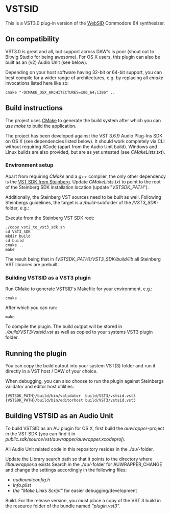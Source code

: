 # VSTSID

This is a VST3.0 plug-in version of the [WebSID](https://www.igorski.nl/experiment/websid) Commodore 64
synthesizer.

## On compatibility

VST3.0 is great and all, but support across DAW's is poor (shout out to Bitwig Studio for being awesome).
For OS X users, this plugin can also be built as an (v2) Audio Unit (see below).

Depending on your host software having 32-bit or 64-bit support, you can best compile for a
wider range of architectures, e.g. by replacing all _cmake_ invocations listed here like so:

    cmake "-DCMAKE_OSX_ARCHITECTURES=x86_64;i386" ..

## Build instructions

The project uses [CMake](https://cmake.org) to generate the build system
after which you can use _make_ to build the application.

The project has been developed against the VST 3.6.9 Audio Plug-Ins SDK
on OS X (see dependencies listed below). It should work completely via
CLI without requiring XCode (apart from the Audio Unit build).
Windows and Linux builds are also provided, but are as yet untested (see _CMakeLists.txt_).

### Environment setup

Apart from requiring _CMake_ and a _g++_ compiler, the only other dependency is
the [VST SDK from Steinberg](https://www.steinberg.net/en/company/developers.html).
Update _CMakeLists.txt_ to point to the root of the Steinberg SDK installation
location (update "_VSTSDK_PATH_").

Additionally, the Steinberg VST sources need to be built as well. Following
Steinbergs guidelines, the target is a _/build_-subfolder of the _/VST3_SDK_-folder, e.g.:

Execute from the Steinberg VST SDK root:

    ./copy_vst2_to_vst3_sdk.sh
    cd VST3_SDK
    mkdir build
    cd build
    cmake ..
    make

The result being that in _{VSTSDK_PATH}/VST3_SDK/build/lib_ all
Steinberg VST libraries are prebuilt.

### Building VSTSID as a VST3 plugin

Run CMake to generate VSTSID's Makefile for your environment, e.g.:

    cmake .

After which you can run:

    make

To compile the plugin. The build output will be stored in _./build/VST3/vstsid.vst_
as well as copied to your systems VST3 plugin folder.

## Running the plugin

You can copy the build output into your system VST(3) folder and run it directly in a
VST host / DAW of your choice.

When debugging, you can also choose to run the plugin against Steinbergs validator
and editor host utilities:

    {VSTSDK_PATH}/build/bin/validator  build/VST3/vstsid.vst3
    {VSTSDK_PATH}/build/bin/editorhost build/VST3/vstsid.vst3
    
## Building VSTSID as an Audio Unit

To build VSTSID as an AU plugin for OS X, first build the _auwrapper_-project in the VST SDK (you can
find it in _public.sdk/source/vst/auwrapper/auwrapper.xcodeproj_).

All Audio Unit related code in this repository resides in the _./au/_-folder.

Update the Library search path so that it points to the directory where _libauwrapper.a_ exists
Search in the _./au/_-folder for AUWRAPPER_CHANGE and change the settings accordingly in the following files:

 * _audiounitconfig.h_
 * _Info.plist_
 * _the "Make Links Script"_ for easier debugging/development

Build. For the release version, you must place a copy of the VST 3 build in the resource folder of the bundle
named _"plugin.vst3"_.
